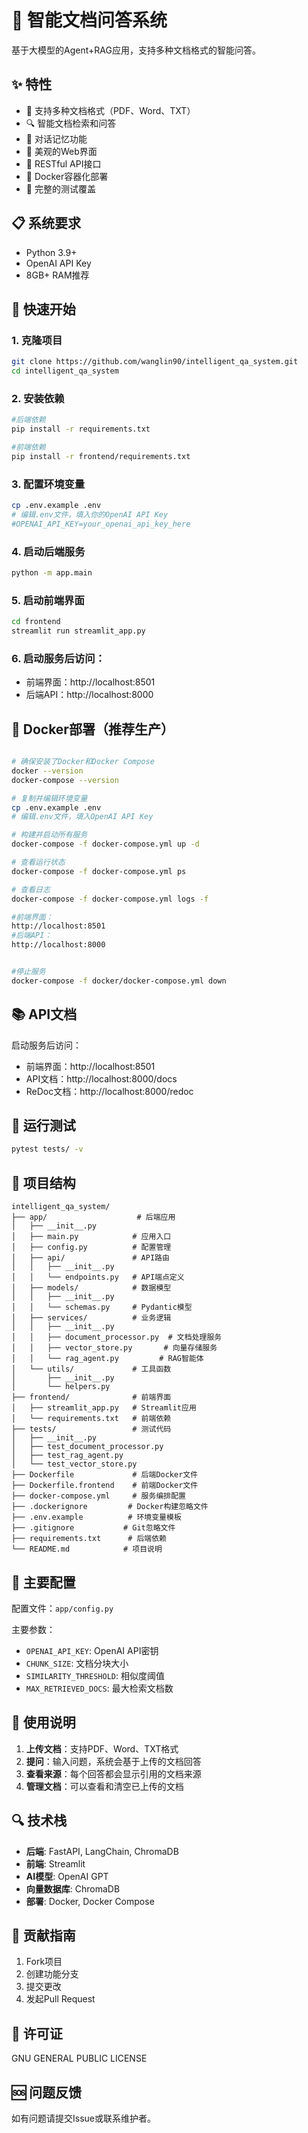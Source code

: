 # 🤖 智能文档问答系统

基于大模型的Agent+RAG应用，支持多种文档格式的智能问答。

## ✨ 特性

- 📄 支持多种文档格式（PDF、Word、TXT）
- 🔍 智能文档检索和问答
- 💬 对话记忆功能
- 🎨 美观的Web界面
- 🚀 RESTful API接口
- 🐳 Docker容器化部署
- 🧪 完整的测试覆盖

## 📋 系统要求

- Python 3.9+
- OpenAI API Key
- 8GB+ RAM推荐

## 🚀 快速开始

### 1. 克隆项目
```bash
git clone https://github.com/wanglin90/intelligent_qa_system.git
cd intelligent_qa_system
```

### 2. 安装依赖
```bash
#后端依赖
pip install -r requirements.txt

#前端依赖
pip install -r frontend/requirements.txt
```

### 3. 配置环境变量
```bash
cp .env.example .env
# 编辑.env文件，填入你的OpenAI API Key
#OPENAI_API_KEY=your_openai_api_key_here
```

### 4. 启动后端服务
```bash
python -m app.main
```

### 5. 启动前端界面
```bash
cd frontend
streamlit run streamlit_app.py
```

### 6. 启动服务后访问：
 - 前端界面：http://localhost:8501
 - 后端API：http://localhost:8000

## 🐳 Docker部署（推荐生产）

```bash

# 确保安装了Docker和Docker Compose
docker --version
docker-compose --version

# 复制并编辑环境变量
cp .env.example .env
# 编辑.env文件，填入OpenAI API Key

# 构建并启动所有服务
docker-compose -f docker-compose.yml up -d

# 查看运行状态
docker-compose -f docker-compose.yml ps

# 查看日志
docker-compose -f docker-compose.yml logs -f

#前端界面：
http://localhost:8501
#后端API：
http://localhost:8000


#停止服务
docker-compose -f docker/docker-compose.yml down

```

## 📚 API文档

启动服务后访问：
 - 前端界面：http://localhost:8501
 - API文档：http://localhost:8000/docs
 - ReDoc文档：http://localhost:8000/redoc

## 🧪 运行测试

```bash
pytest tests/ -v
```

## 📁 项目结构

```
intelligent_qa_system/
├── app/                    # 后端应用
│   ├── __init__.py
│   ├── main.py            # 应用入口
│   ├── config.py          # 配置管理
│   ├── api/               # API路由
│   │   ├── __init__.py
│   │   └── endpoints.py   # API端点定义
│   ├── models/            # 数据模型
│   │   ├── __init__.py
│   │   └── schemas.py     # Pydantic模型
│   ├── services/          # 业务逻辑
│   │   ├── __init__.py
│   │   ├── document_processor.py  # 文档处理服务
│   │   ├── vector_store.py       # 向量存储服务
│   │   └── rag_agent.py         # RAG智能体
│   └── utils/             # 工具函数
│       ├── __init__.py
│       └── helpers.py
├── frontend/              # 前端界面
│   ├── streamlit_app.py   # Streamlit应用
│   └── requirements.txt   # 前端依赖
├── tests/                 # 测试代码
│   ├── __init__.py
│   ├── test_document_processor.py
│   ├── test_rag_agent.py
│   └── test_vector_store.py
├── Dockerfile             # 后端Docker文件
├── Dockerfile.frontend    # 前端Docker文件
├── docker-compose.yml     # 服务编排配置
├── .dockerignore         # Docker构建忽略文件
├── .env.example          # 环境变量模板
├── .gitignore           # Git忽略文件
├── requirements.txt      # 后端依赖
└── README.md            # 项目说明
```

## 🔧 主要配置

配置文件：`app/config.py`

主要参数：
- `OPENAI_API_KEY`: OpenAI API密钥
- `CHUNK_SIZE`: 文档分块大小
- `SIMILARITY_THRESHOLD`: 相似度阈值
- `MAX_RETRIEVED_DOCS`: 最大检索文档数

## 📝 使用说明

1. **上传文档**：支持PDF、Word、TXT格式
2. **提问**：输入问题，系统会基于上传的文档回答
3. **查看来源**：每个回答都会显示引用的文档来源
4. **管理文档**：可以查看和清空已上传的文档

## 🔍 技术栈

- **后端**: FastAPI, LangChain, ChromaDB
- **前端**: Streamlit
- **AI模型**: OpenAI GPT
- **向量数据库**: ChromaDB
- **部署**: Docker, Docker Compose

## 🤝 贡献指南

1. Fork项目
2. 创建功能分支
3. 提交更改
4. 发起Pull Request

## 📄 许可证

GNU GENERAL PUBLIC LICENSE

## 🆘 问题反馈

如有问题请提交Issue或联系维护者。